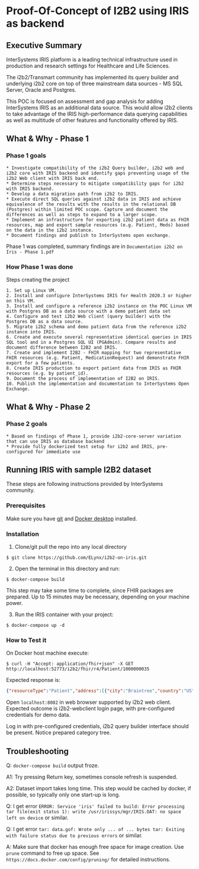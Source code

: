# Proof-Of-Concept of I2B2 using IRIS as backend

## Executive Summary

InterSystems IRIS platform is a leading technical infrastructure used in production and research settings for Healthcare and Life Sciences.

The i2b2/Transmart community has implemented its query builder and underlying i2b2 core on top of three mainstream data sources - MS SQL Server, Oracle and Postgres.

This POC is focused on assessment and gap analysis for adding InterSystems IRIS as an additional data source. This would allow i2b2 clients to take advantage of the IRIS high-performance data querying capabilities as well as multitude of other features and functionality offered by IRIS.

## What & Why - Phase 1

### Phase 1 goals

    * Investigate compatibility of the i2b2 Query builder, i2b2 web and i2b2 core with IRIS backend and identify gaps preventing usage of the i2b2 Web client with IRIS back end.
    * Determine steps necessary to mitigate compatibility gaps for i2b2 with IRIS backend.
    * Develop a data migration path from i2b2 to IRIS.
    * Execute direct SQL queries against i2b2 data in IRIS and achieve equivalence of the results with the results in the relational DB (Postgres) within limited POC scope. Capture and document the differences as well as steps to expand to a larger scope.
    * Implement an infrastructure for exporting i2b2 patient data as FHIR resources, map and export sample resources (e.g. Patient, Meds) based on the data in the i2b2 instance.
    * Document findings and publish to InterSystems open exchange.

Phase 1 was completed, summary findings are in `Documentation i2b2 on Iris - Phase 1.pdf`

### How Phase 1 was done

Steps creating the project

    1. Set up Linux VM.
    2. Install and configure InterSystems IRIS for Health 2020.3 or higher on this VM.
    3. Install and configure a reference i2b2 instance on the POC Linux VM with Postgres DB as a data source with a demo patient data set
    4. Configure and test i2b2 Web client (query builder) with the Postgres DB as a data source.
    5. Migrate i2b2 schema and demo patient data from the reference i2b2 instance into IRIS.
    6. Create and execute several representative identical queries in IRIS SQL tool and in a Postgres SQL UI (PGAdmin). Compare results and document difference between I2B2 and IRIS.
    7. Create and implement I2B2 - FHIR mapping for two representative FHIR resources (e.g. Patient, MedicationRequest) and demonstrate FHIR export for a few patients.
    8. Create IRIS production to export patient data from IRIS as FHIR resources (e.g. by patient_id).
    9. Document the process of implementation of I2B2 on IRIS.
    10. Publish the implementation and documentation to InterSystems Open Exchange.

## What & Why - Phase 2

### Phase 2 goals

    * Based on findings of Phase 1, provide i2b2-core-server variation that can use IRIS as database backend
    * Provide fully dockerized test setup for i2b2 and IRIS, pre-configured for immediate use

## Running IRIS with sample I2B2 dataset

These steps are following instructions provided by InterSystems community.

### Prerequisites

Make sure you have [git](https://git-scm.com/book/en/v2/Getting-Started-Installing-Git) and [Docker desktop](https://www.docker.com/products/docker-desktop) installed.

### Installation 

1. Clone/git pull the repo into any local directory

```
$ git clone https://github.com/ELynx/i2b2-on-iris.git
```

2. Open the terminal in this directory and run:

```
$ docker-compose build
```

This step may take some time to complete, since FHIR packages are prepared. Up to 15 minutes may be necessary, depending on your machine power.

3. Run the IRIS container with your project:

```
$ docker-compose up -d
```

### How to Test it

On Docker host machine execute:

```
$ curl -H "Accept: application/fhir+json" -X GET http://localhost:52773/i2b2/fhir/r4/Patient/1000000035
```

Expected response is:

```json
{"resourceType":"Patient","address":[{"city":"Braintree","country":"US","postalCode":"02185","state":"Massachusetts","type":"both","use":"home"}],"birthDate":"1988-01-20","communication":[{"language":{"coding":[{"code":"es","display":"spanish","system":"http://hl7.org/fhir/ValueSet/languages"}]},"preferred":true}],"deceasedBoolean":false,"extension":[{"url":"http://hl7.org/fhir/StructureDefinition/patient-nationality","valueCoding":{"code":"2186-5","display":"Not Hispanic or Latino","system":"http://terminology.hl7.org/CodeSystem/v3-Ethnicity"}},{"url":"http://hl7.org/fhir/StructureDefinition/patient-religion","valueCoding":{"code":"1007","display":"Atheism","system":"http://terminology.hl7.org/CodeSystem/v3-ReligiousAffiliation"}}],"gender":"male","id":"1000000035","identifier":[{"assigner":{"display":"i2b2"},"period":{"start":"2010-11-04"},"type":{"coding":[{"code":"PLAC","system":"http://terminology.hl7.org/CodeSystem/v2-0203"}]},"use":"usual","value":"1000000035"}],"maritalStatus":{"coding":[{"code":"U","display":"unmarried","system":"http://terminology.hl7.org/CodeSystem/v3-MaritalStatus"}]}}
```

Open `localhost:8082` in web browser supported by i2b2 web client. Expected outcome is i2b2-webclient login page, with pre-configured credentials for demo data.

Log in with pre-configured credentials, i2b2 query builder interface should be present. Notice prepared category tree.

## Troubleshooting

Q: `docker-compose build` output froze.

A1: Try pressing Return key, sometimes console refresh is suspended.

A2: Dataset import takes long time. This step would be cached by docker, if possible, so typically only one start-up is long.

Q: I get error `ERROR: Service 'iris' failed to build: Error processing tar file(exit status 1): write /usr/irissys/mgr/IRIS.DAT: no space left on device` or similar.

Q: I get error `tar: data.gof: Wrote only ... of ... bytes tar: Exiting with failure status due to previous errors` or similar.

A: Make sure that docker has enough free space for image creation. Use `prune` command to free up space. See `https://docs.docker.com/config/pruning/` for detailed instructions.
